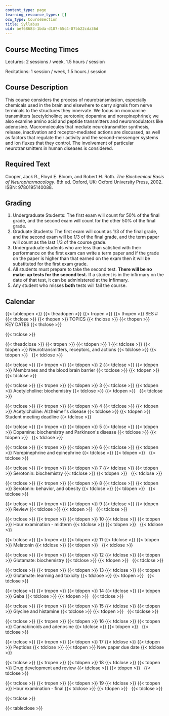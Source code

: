 ```yaml
---
content_type: page
learning_resource_types: []
ocw_type: CourseSection
title: Syllabus
uid: aef68683-1bda-d187-65c4-87bb22cda36d
---
```


Course Meeting Times
--------------------

Lectures: 2 sessions / week, 1.5 hours / session

Recitations: 1 session / week, 1.5 hours / session

Course Description
------------------

This course considers the process of neurotransmission, especially chemicals used in the brain and elsewhere to carry signals from nerve terminals to the structures they innervate. We focus on monoamine transmitters (acetylcholine; serotonin; dopamine and norepinephrine); we also examine amino acid and peptide transmitters and neuromodulators like adenosine. Macromolecules that mediate neurotransmitter synthesis, release, inactivation and receptor-mediated actions are discussed, as well as factors that regulate their activity and the second-messenger systems and ion fluxes that they control. The involvement of particular neurotransmitters in human diseases is considered.

Required Text
-------------

Cooper, Jack R., Floyd E. Bloom, and Robert H. Roth. _The Biochemical Basis of Neuropharmacology_. 8th ed. Oxford, UK: Oxford University Press, 2002. ISBN: 9780195140088.

Grading
-------

1.  Undergraduate Students: The first exam will count for 50% of the final grade, and the second exam will count for the other 50% of the final grade.
2.  Graduate Students: The first exam will count as 1/3 of the final grade, and the second exam will be 1/3 of the final grade, and the term paper will count as the last 1/3 of the course grade.
3.  Undergraduate students who are less than satisfied with their performance on the first exam can write a term paper and if the grade on the paper is higher than that earned on the exam then it will be substituted for the first exam grade.
4.  All students must prepare to take the second test. **There will be no make-up tests for the second test.** If a student is in the infirmary on the date of that test, it can be administered at the infirmary.
5.  Any student who misses **both** tests will fail the course.

Calendar
--------

{{< tableopen >}}
{{< theadopen >}}
{{< tropen >}}
{{< thopen >}}
SES #
{{< thclose >}}
{{< thopen >}}
TOPICS
{{< thclose >}}
{{< thopen >}}
KEY DATES
{{< thclose >}}

{{< trclose >}}

{{< theadclose >}}
{{< tropen >}}
{{< tdopen >}}
1
{{< tdclose >}}
{{< tdopen >}}
Neurotransmitters, receptors, and actions
{{< tdclose >}}
{{< tdopen >}}
 
{{< tdclose >}}

{{< trclose >}}
{{< tropen >}}
{{< tdopen >}}
2
{{< tdclose >}}
{{< tdopen >}}
Membranes and the blood brain barrier
{{< tdclose >}}
{{< tdopen >}}
 
{{< tdclose >}}

{{< trclose >}}
{{< tropen >}}
{{< tdopen >}}
3
{{< tdclose >}}
{{< tdopen >}}
Acetylcholine: biochemistry
{{< tdclose >}}
{{< tdopen >}}
 
{{< tdclose >}}

{{< trclose >}}
{{< tropen >}}
{{< tdopen >}}
4
{{< tdclose >}}
{{< tdopen >}}
Acetylcholine: Alzheimer's disease
{{< tdclose >}}
{{< tdopen >}}
Student meeting deadline
{{< tdclose >}}

{{< trclose >}}
{{< tropen >}}
{{< tdopen >}}
5
{{< tdclose >}}
{{< tdopen >}}
Dopamine: biochemistry and Parkinson's disease
{{< tdclose >}}
{{< tdopen >}}
 
{{< tdclose >}}

{{< trclose >}}
{{< tropen >}}
{{< tdopen >}}
6
{{< tdclose >}}
{{< tdopen >}}
Norepinephrine and epinephrine
{{< tdclose >}}
{{< tdopen >}}
 
{{< tdclose >}}

{{< trclose >}}
{{< tropen >}}
{{< tdopen >}}
7
{{< tdclose >}}
{{< tdopen >}}
Serotonin: biochemistry
{{< tdclose >}}
{{< tdopen >}}
 
{{< tdclose >}}

{{< trclose >}}
{{< tropen >}}
{{< tdopen >}}
8
{{< tdclose >}}
{{< tdopen >}}
Serotonin: behavior, and obesity
{{< tdclose >}}
{{< tdopen >}}
 
{{< tdclose >}}

{{< trclose >}}
{{< tropen >}}
{{< tdopen >}}
9
{{< tdclose >}}
{{< tdopen >}}
Review
{{< tdclose >}}
{{< tdopen >}}
 
{{< tdclose >}}

{{< trclose >}}
{{< tropen >}}
{{< tdopen >}}
10
{{< tdclose >}}
{{< tdopen >}}
Hour examination - midterm
{{< tdclose >}}
{{< tdopen >}}
 
{{< tdclose >}}

{{< trclose >}}
{{< tropen >}}
{{< tdopen >}}
11
{{< tdclose >}}
{{< tdopen >}}
Melatonin
{{< tdclose >}}
{{< tdopen >}}
 
{{< tdclose >}}

{{< trclose >}}
{{< tropen >}}
{{< tdopen >}}
12
{{< tdclose >}}
{{< tdopen >}}
Glutamate: biochemistry
{{< tdclose >}}
{{< tdopen >}}
 
{{< tdclose >}}

{{< trclose >}}
{{< tropen >}}
{{< tdopen >}}
13
{{< tdclose >}}
{{< tdopen >}}
Glutamate: learning and toxicity
{{< tdclose >}}
{{< tdopen >}}
 
{{< tdclose >}}

{{< trclose >}}
{{< tropen >}}
{{< tdopen >}}
14
{{< tdclose >}}
{{< tdopen >}}
Gaba
{{< tdclose >}}
{{< tdopen >}}
 
{{< tdclose >}}

{{< trclose >}}
{{< tropen >}}
{{< tdopen >}}
15
{{< tdclose >}}
{{< tdopen >}}
Glycine and histamine
{{< tdclose >}}
{{< tdopen >}}
 
{{< tdclose >}}

{{< trclose >}}
{{< tropen >}}
{{< tdopen >}}
16
{{< tdclose >}}
{{< tdopen >}}
Cannabinoids and adenosine
{{< tdclose >}}
{{< tdopen >}}
 
{{< tdclose >}}

{{< trclose >}}
{{< tropen >}}
{{< tdopen >}}
17
{{< tdclose >}}
{{< tdopen >}}
Peptides
{{< tdclose >}}
{{< tdopen >}}
New paper due date
{{< tdclose >}}

{{< trclose >}}
{{< tropen >}}
{{< tdopen >}}
18
{{< tdclose >}}
{{< tdopen >}}
Drug development and review
{{< tdclose >}}
{{< tdopen >}}
 
{{< tdclose >}}

{{< trclose >}}
{{< tropen >}}
{{< tdopen >}}
19
{{< tdclose >}}
{{< tdopen >}}
Hour examination - final
{{< tdclose >}}
{{< tdopen >}}
 
{{< tdclose >}}

{{< trclose >}}

{{< tableclose >}}